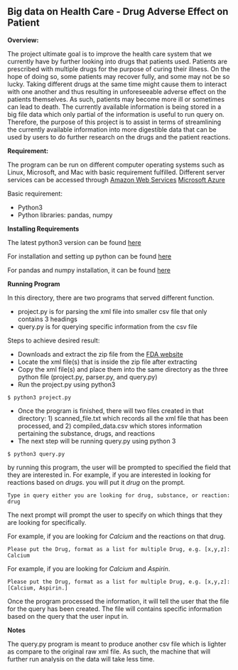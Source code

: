 ## Big data on Health Care - Drug Adverse Effect on Patient


**Overview:**

The project ultimate goal is to improve the health care system that we currently have by further looking into drugs that patients used. Patients are prescribed with multiple drugs for the purpose of curing their illness. On the hope of doing so, some patients may recover fully, and some may not be so lucky.  Taking different drugs at the same time might cause them to interact with one another and thus resulting in unforeseeable adverse effect on the patients themselves. As such, patients may become more ill or sometimes can lead to death. The currently available information is being stored in a big file data which only partial of the information is useful to run query on. Therefore, the purpose of this project is to assist in terms of streamlining the currently available information into more digestible data that can be used by users to do further research on the drugs and the patient reactions.


**Requirement:**

The program can be run on different computer operating systems such as Linux, Microsoft, and Mac with basic requirement fulfilled. Different server services can be accessed through [Amazon Web Services](http://bl) [Microsoft Azure](http)

Basic requirement:
  * Python3
  * Python libraries: pandas, numpy


**Installing Requirements**

The latest python3 version can be found [here](https://www.python.org/downloads/ "Python Downloads")

For installation and setting up python can be found [here](https://realpython.com/installing-python/ "Installing and Python setup")

For pandas and numpy installation, it can be found [here](https://pandas.pydata.org/pandas-docs/stable/install.html)


**Running Program**

In this directory, there are two programs that served different function.

  * project.py is for parsing the xml file into smaller csv file that only contains 3 headings
  * query.py is for querying specific information from the csv file

Steps to achieve desired result:

  * Downloads and extract the zip file from the [FDA website](https://fis.fda.gov/extensions/FPD-QDE-FAERS/FPD-QDE-FAERS.html)
  * Locate the xml file(s) that is inside the zip file after extracting
  * Copy the xml file(s) and place them into the same directory as the three python file (project.py, parser.py, and query.py)
  * Run the project.py using python3
  ```
  $ python3 project.py
  ```
  * Once the program is finished, there will two files created in that directory: 1) scanned_file.txt which records all the xml file that has been processed, and 2) compiled_data.csv which stores information pertaining the substance, drugs, and reactions
  * The next step will be running query.py using python 3
  ```
  $ python3 query.py
  ```
  by running this program, the user will be prompted to specified the field that they are interested in. For example, if you are interested in looking for reactions based on *drugs*. you will put it *drug* on the prompt.
  ```
  Type in query either you are looking for drug, substance, or reaction: drug
  ```

  The next prompt will prompt the user to specify on which things that they are looking for specifically.

  For example, if you are looking for *Calcium* and the reactions on that drug.

  ```
  Please put the Drug, format as a list for multiple Drug, e.g. [x,y,z]: Calcium
  ```

  For example, if you are looking for *Calcium* and *Aspirin*.

  ```
  Please put the Drug, format as a list for multiple Drug, e.g. [x,y,z]: [Calcium, Aspirin.]
  ```

  Once the program processed the information, it will tell the user that the file for the query has been created.
  The file will contains specific information based on the query that the user input in.

**Notes**

The query.py program is meant to produce another csv file which is lighter as compare to the original raw xml file. As such, the machine that will further run analysis on the data will take less time.
